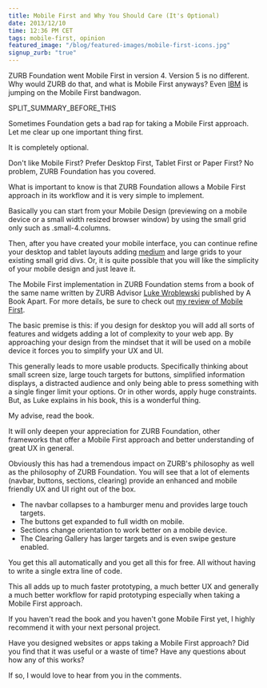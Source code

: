 ```yaml
---
title: Mobile First and Why You Should Care (It's Optional)
date: 2013/12/10
time: 12:36 PM CET
tags: mobile-first, opinion
featured_image: "/blog/featured-images/mobile-first-icons.jpg"
signup_zurb: "true"
---
```


ZURB Foundation went Mobile First in version 4. Version 5 is no different. Why would ZURB do that, and what is Mobile First anyways? Even [IBM](http://www.ibm.com/mobilefirst) is jumping on the Mobile First bandwagon.

SPLIT\_SUMMARY\_BEFORE\_THIS

Sometimes Foundation gets a bad rap for taking a Mobile First approach. Let me clear up one important thing first.

It is completely optional.

Don't like Mobile First? Prefer Desktop First, Tablet First or Paper First? No problem, ZURB Foundation has you covered.

What is important to know is that ZURB Foundation allows a Mobile First approach in its workflow and it is very simple to implement.

Basically you can start from your Mobile Design (previewing on a mobile device or a small width resized browser window) by using the small grid only such as <span class="inline-code">.small-4.columns</span>.

Then, after you have created your mobile interface, you can continue refine your desktop and tablet layouts adding [medium](zurb-foundation-5-medium-grid) and large grids to your existing small grid divs. Or, it is quite possible that you will like the simplicity of your mobile design and just leave it.

The Mobile First implementation in ZURB Foundation stems from a book of the same name written by ZURB Advisor [Luke Wroblewski](http://www.lukew.com/about/) published by A Book Apart. For more details, be sure to check out [my review of Mobile First](mobile-first-by-luke-wroblewski/).

The basic premise is this: if you design for desktop you will add all sorts of features and widgets adding a lot of complexity to your web app. By approaching your design from the mindset that it will be used on a mobile device it forces you to simplify your UX and UI.

This generally leads to more usable products. Specifically thinking about small screen size, large touch targets for buttons, simplified information displays, a distracted audience and only being able to press something with a single finger limit your options. Or in other words, apply huge constraints. But, as Luke explains in his book, this is a wonderful thing.

My advise, read the book.

It will only deepen your appreciation for ZURB Foundation, other frameworks that offer a Mobile First approach and better understanding of great UX in general.

Obviously this has had a tremendous impact on ZURB's philosophy as well as the philosophy of ZURB Foundation. You will see that a lot of elements (navbar, buttons, sections, clearing) provide an enhanced and mobile friendly UX and UI right out of the box.

* The navbar collapses to a hamburger menu and provides large touch targets.
* The buttons get expanded to full width on mobile.
* Sections change orientation to work better on a mobile device.
* The Clearing Gallery has larger targets and is even swipe gesture enabled.

You get this all automatically and you get all this for free. All without having to write a single extra line of code.

This all adds up to much faster prototyping, a much better UX and generally a much better workflow for rapid prototyping especially when taking a Mobile First approach.

If you haven't read the book and you haven't gone Mobile First yet, I highly recommend it with your next personal project.

Have you designed websites or apps taking a Mobile First approach? Did you find that it was useful or a waste of time? Have any questions about how any of this works?

If so, I would love to hear from you in the comments.

